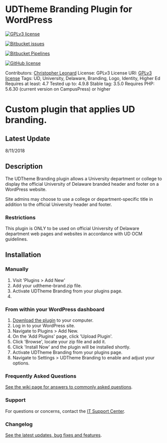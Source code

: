 # UDTheme Branding Plugin for WordPress #

[![GPLv3 license](https://img.shields.io/badge/License-GPLv3-blue.svg?style=for-the-badge)](https://bitbucket.org/itcssdev/udtheme-brand/src/master/LICENSE.md)

[![Bitbucket issues](https://img.shields.io/bitbucket/issues/itcssdev/udtheme-brand.svg?style=for-the-badge)](https://bitbucket.org/itcssdev/udtheme-brand/issues/)

[![Bitbucket Pipelines](https://img.shields.io/bitbucket/pipelines/atlassian/adf-builder-javascript.svg?style=for-the-badge)](https://bitbucket.org/itcssdev/udtheme-brand/src/master/bitbucket-pipelines.yml)




[![GitHub license](https://img.shields.io/badge/license-GPLv2-blue.svg)](https://bitbucket.org/itcssdev/udtheme-brand/src/b604cd0921d6635d6ada4e39ddbcc673288deb14/LICENSE.md)

Contributors: [Christopher Leonard](https://github.com/atsea)
License: GPLv3
License URI: [GPLv3 license](https://bitbucket.org/itcssdev/udtheme-brand/src/master/LICENSE.md)
Tags: UD, University, Delaware, Branding, Logo, Identity, Higher Ed
Requires at least: 4.7
Tested up to: 4.9.8
Stable tag: 3.5.0
Requires PHP: 5.6.30 (current version on CampusPress) or higher

Custom plugin that applies UD branding.
=======
## Latest Update ##

8/11/2018

## Description ##

The UDTheme Branding plugin allows a University department or college to display the official University of Delaware branded header and footer on a WordPress website.

Site admins may choose to use a college or department-specific title in addition to the official University header and footer.

### Restrictions ###
This plugin is ONLY to be used on official University of Delaware department web pages and websites in accordance with UD OCM guidelines.

## Installation ##

### Manually ###
1. Visit 'Plugins > Add New'
2. Add your udtheme-brand.zip file.
3. Activate UDTheme Branding from your plugins page.
4.

### From within your WordPress dashboard ###
1. [Download the plugin](https://bitbucket.org/itcssdev/udtheme-brand/downloads/) to your computer.
2. Log in to your WordPress site.
3. Navigate to Plugins > Add New.
4. On the 'Add Plugins' page, click 'Upload Plugin'.
4. Click 'Browse', locate your zip file and add it.
5. Click 'Install Now' and the plugin will be installed shortly.
6. Activate UDTheme Branding from your plugins page.
7. Navigate to Settings > UDTheme Branding to enable and adjust your options.

### Frequently Asked Questions ###
[See the wiki page for answers to commonly asked questions](https://github.com/UDelIT/udthemebrand/wiki/FAQs).

### Support ###
For questions or concerns, contact the [IT Support Center](consult@udel.edu).

### Changelog ###
[See the latest updates, bug fixes and features](https://bitbucket.org/itcssdev/udtheme-brand/src/7f87a071f8a3d48a0ae407e3c08317553c189c2b/CHANGELOG.md?at=master).
